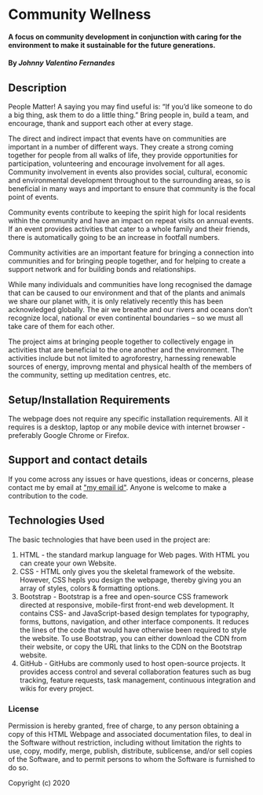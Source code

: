 # Community Wellness

#### A focus on community development in conjunction with caring for the environment to make it sustainable for the future generations.

#### By _**Johnny Valentino Fernandes**_

## Description

People Matter! A saying you may find useful is: “If you’d like someone to do a big thing, ask them to do a little thing.” Bring people in, build a team, and encourage, thank and support each other at every stage.   

The direct and indirect impact that events have on communities are important in a number of different ways. They create a strong coming together for people from all walks of life, they provide opportunities for participation, volunteering and encourage involvement for all ages. Community involvement in events also provides social, cultural, economic and environmental development throughout to the surrounding areas, so is beneficial in many ways and important to ensure that community is the focal point of events.    

Community events contribute to keeping the spirit high for local residents within the community and have an impact on repeat visits on annual events. If an event provides activities that cater to a whole family and their friends, there is automatically going to be an increase in footfall numbers.  

Community activities are an important feature for bringing a connection into communities and for bringing people together, and for helping to create a support network and for building bonds and relationships.  

While many individuals and communities have long recognised the damage that can be caused to our environment and that of the plants and animals we share our planet with, it is only relatively recently this has been acknowledged globally. The air we breathe and our rivers and oceans don’t recognize local, national or even continental boundaries – so we must all take care of them for each other.  

The project aims at bringing people together to collectively engage in activities that are beneficial to the one another and the environment. The activities include but not limited to agroforestry, harnessing renewable sources of energy, improvng mental and physical health of the members of the community, setting up meditation centres, etc.

## Setup/Installation Requirements

The webpage does not require any specific installation requirements. All it requires is a desktop, laptop or any mobile device with internet browser - preferably Google Chrome or Firefox.

## Support and contact details

If you come across any issues or have questions, ideas or concerns, please contact me by email at ["my email id"](johnnyferns@gmail.com).  Anyone is welcome to make a contribution to the code.

## Technologies Used

The basic technologies that have been used in the project are:

1. HTML -  the standard markup language for Web pages. With HTML you can create your own Website.  
2. CSS - HTML only gives you the skeletal framework of the website. However, CSS hepls you design the webpage, thereby giving you an array of styles, colors & formatting options.  
3. Bootstrap - Bootstrap is a free and open-source CSS framework directed at responsive, mobile-first front-end web development. It contains CSS- and JavaScript-based design templates for typography, forms, buttons, navigation, and other interface components. It reduces the lines of the code that would have otherwise been required to style the website. To use Bootstrap, you can either download the CDN from their website, or copy the URL that links to the CDN on the Bootstrap website.    
4. GitHub - GitHubs are commonly used to host open-source projects. It provides access control and several collaboration features such as bug tracking, feature requests, task management, continuous integration and wikis for every project.  

### License

Permission is hereby granted, free of charge, to any person obtaining a copy of this HTML Webpage and associated documentation files, to deal in the Software without restriction, including without limitation the rights to use, copy, modify, merge, publish, distribute, sublicense, and/or sell copies of the Software, and to permit persons to whom the Software is furnished to do so.

Copyright (c) 2020